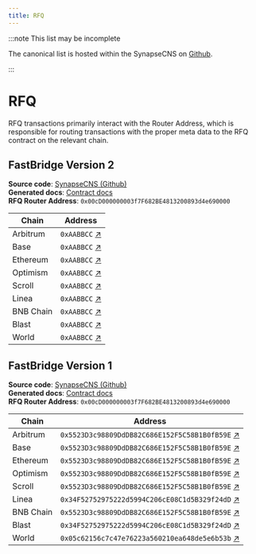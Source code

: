 ```yaml
---
title: RFQ
---
```


:::note This list may be incomplete

The canonical list is hosted within the SynapseCNS on [Github](https://github.com/synapsecns/synapse-contracts).

:::

# RFQ

RFQ transactions primarily interact with the Router Address, which is responsible for routing transactions with the proper meta data to the RFQ contract on the relevant chain.

## FastBridge Version 2

**Source code**: [SynapseCNS (Github)](https://github.com/synapsecns/sanguine/tree/master/packages/contracts-rfq)\
**Generated docs**: [Contract docs](https://vercel-rfq-docs.vercel.app/contracts/FastBridgeV2.sol/contract.FastBridgeV2.html)\
**RFQ Router Address**: `0x00cD000000003f7F682BE4813200893d4e690000`

<!-- TODO-DOCS -->
| Chain    | Address |
| -------- | ------- |
| Arbitrum | `0xAABBCC` [↗](https://arbiscan.io/address/0xAABBCC)             |
| Base     | `0xAABBCC` [↗](https://basescan.org/address/0xAABBCC)            |
| Ethereum | `0xAABBCC` [↗](https://etherscan.io/address/0xAABBCC)            |
| Optimism | `0xAABBCC` [↗](https://optimistic.etherscan.io/address/0xAABBCC) |
| Scroll   | `0xAABBCC` [↗](https://scrollscan.com/address/0xAABBCC)          |
| Linea    | `0xAABBCC` [↗](https://lineascan.build/address/0xAABBCC)         |
| BNB Chain| `0xAABBCC` [↗](https://bscscan.com/address/0xAABBCC)             |
| Blast    | `0xAABBCC` [↗](https://blastscan.io/address/0xAABBCC)            |
| World    | `0xAABBCC` [↗](https://worldscan.org/address/0xAABBCC)           |


## FastBridge Version 1

**Source code**: [SynapseCNS (Github)](https://github.com/synapsecns/sanguine/tree/master/packages/contracts-rfq)\
**Generated docs**: [Contract docs](https://vercel-rfq-docs.vercel.app/contracts/FastBridge.sol/contract.FastBridge.html)\
**RFQ Router Address**: `0x00cD000000003f7F682BE4813200893d4e690000`

| Chain    | Address |
| -------- | ------- |
| Arbitrum | `0x5523D3c98809DdDB82C686E152F5C58B1B0fB59E` [↗](https://arbiscan.io/address/0x5523D3c98809DdDB82C686E152F5C58B1B0fB59E)             |
| Base     | `0x5523D3c98809DdDB82C686E152F5C58B1B0fB59E` [↗](https://basescan.org/address/0x5523D3c98809DdDB82C686E152F5C58B1B0fB59E)            |
| Ethereum | `0x5523D3c98809DdDB82C686E152F5C58B1B0fB59E` [↗](https://etherscan.io/address/0x5523D3c98809DdDB82C686E152F5C58B1B0fB59E)            |
| Optimism | `0x5523D3c98809DdDB82C686E152F5C58B1B0fB59E` [↗](https://optimistic.etherscan.io/address/0x5523D3c98809DdDB82C686E152F5C58B1B0fB59E) |
| Scroll   | `0x5523D3c98809DdDB82C686E152F5C58B1B0fB59E` [↗](https://scrollscan.com/address/0x5523D3c98809DdDB82C686E152F5C58B1B0fB59E)          |
| Linea    | `0x34F52752975222d5994C206cE08C1d5B329f24dD` [↗](https://lineascan.build/address/0x34F52752975222d5994C206cE08C1d5B329f24dD)         |
| BNB Chain| `0x5523D3c98809DdDB82C686E152F5C58B1B0fB59E` [↗](https://bscscan.com/address/0x5523D3c98809DdDB82C686E152F5C58B1B0fB59E)             |
| Blast    | `0x34F52752975222d5994C206cE08C1d5B329f24dD` [↗](https://blastscan.io/address/0x34F52752975222d5994C206cE08C1d5B329f24dD)            |
| World    | `0x05c62156c7c47e76223a560210ea648de5e6b53b` [↗](https://worldscan.org/address/0x05c62156c7c47e76223a560210ea648de5e6b53b)           |
